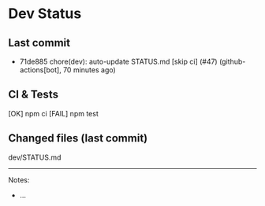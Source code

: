 # Dev Status

## Last commit
- 71de885 chore(dev): auto-update STATUS.md [skip ci] (#47) (github-actions[bot], 70 minutes ago)
## CI & Tests
[OK] npm ci
[FAIL] npm test

## Changed files (last commit)
dev/STATUS.md

---
Notes:
- ...
